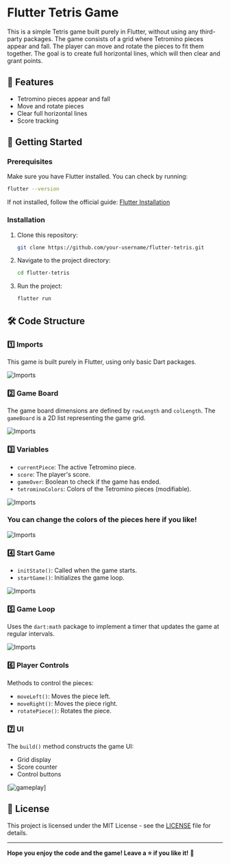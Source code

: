 # Flutter Tetris Game

This is a simple Tetris game built purely in Flutter, without using any third-party packages. The game consists of a grid where Tetromino pieces appear and fall. The player can move and rotate the pieces to fit them together. The goal is to create full horizontal lines, which will then clear and grant points.

## 📌 Features
- Tetromino pieces appear and fall
- Move and rotate pieces
- Clear full horizontal lines
- Score tracking

## 🚀 Getting Started

### Prerequisites
Make sure you have Flutter installed. You can check by running:
```sh
flutter --version
```
If not installed, follow the official guide: [Flutter Installation](https://flutter.dev/docs/get-started/install)

### Installation
1. Clone this repository:
   ```sh
   git clone https://github.com/your-username/flutter-tetris.git
   ```
2. Navigate to the project directory:
   ```sh
   cd flutter-tetris
   ```
3. Run the project:
   ```sh
   flutter run
   ```

## 🛠️ Code Structure

### 1️⃣ Imports
This game is built purely in Flutter, using only basic Dart packages.

![Imports](assets/code/imports.png)

### 2️⃣ Game Board
The game board dimensions are defined by `rowLength` and `colLength`. The `gameBoard` is a 2D list representing the game grid.

![Imports](assets/code/dimensions.png)

### 3️⃣ Variables
- `currentPiece`: The active Tetromino piece.
- `score`: The player's score.
- `gameOver`: Boolean to check if the game has ended.
- `tetrominoColors`: Colors of the Tetromino pieces (modifiable).

![Imports](assets/code/variables.png)

### You can change the colors of the pieces here if you like!

![Imports](assets/code/colors.png)

### 4️⃣ Start Game
- `initState()`: Called when the game starts.
- `startGame()`: Initializes the game loop.

![Imports](assets/code/start.png)

### 5️⃣ Game Loop
Uses the `dart:math` package to implement a timer that updates the game at regular intervals.

![Imports](assets/code/gameloop.png)

### 6️⃣ Player Controls
Methods to control the pieces:
- `moveLeft()`: Moves the piece left.
- `moveRight()`: Moves the piece right.
- `rotatePiece()`: Rotates the piece.

### 7️⃣ UI
The `build()` method constructs the game UI:
- Grid display
- Score counter
- Control buttons

[![gameplay](assets/tetris.gif)]

## 📜 License
This project is licensed under the MIT License - see the [LICENSE](LICENSE) file for details.

---

**Hope you enjoy the code and the game! Leave a ⭐ if you like it!** 🚀
